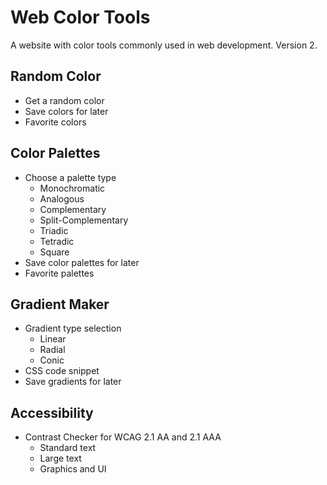 # Web Color Tools
A website with color tools commonly used in web development. Version 2.

## Random Color
- Get a random color
- Save colors for later
- Favorite colors
## Color Palettes
- Choose a palette type
    - Monochromatic
    - Analogous 
    - Complementary 
    - Split-Complementary
    - Triadic
    - Tetradic
    - Square
- Save color palettes for later
- Favorite palettes
## Gradient Maker
- Gradient type selection
  - Linear
  - Radial
  - Conic
- CSS code snippet
- Save gradients for later
## Accessibility
- Contrast Checker for WCAG 2.1 AA and 2.1 AAA
    - Standard text
    - Large text
    - Graphics and UI
